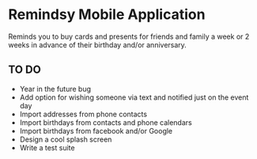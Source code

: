 # Remindsy Mobile Application

Reminds you to buy cards and presents for friends and family a week or 2 weeks in advance of their birthday and/or anniversary.

## TO DO
- Year in the future bug
- Add option for wishing someone via text and notified just on the event day
- Import addresses from phone contacts
- Import birthdays from contacts and phone calendars
- Import birthdays from facebook and/or Google
- Design a cool splash screen
- Write a test suite

